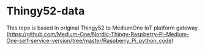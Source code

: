 # Thingy52-data
This repo is based in original Thingy52 to MediumOne IoT platform gateway. (https://github.com/Medium-One/Nordic-Thingy-Raspberry-Pi-Medium-One-self-service-version/tree/master/Raspberry_Pi_python_code)

